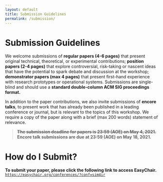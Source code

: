 ```yaml
---
layout: default
title: Submission Guidelines
permalink: /submission/
---
```


# Submission Guidelines

We welcome submissions of **regular papers (4-6 pages)** that present original technical, theoretical, or experimental contributions; **position papers (2-4 pages)** that explore controversial, risk-taking or nascent ideas that have the potential to spark debate and discussion at the workshop; **demonstrator papers (max 4 pages)** that present first-hand experience with research prototypes or operational systems. Submissions are single-blind and should use a **standard double-column ACM SIG proceedings format.**

In addition to the paper contributions, we also invite submissions of **encore talks**, to present work that has already been published in a leading conference or journal, but is relevant to the topics of this workshop.  We require a copy of the paper along with a brief (max 200 words) statement of relevance.

> **~~The submission deadline for papers is 23:59 (AOE) on May 4, 2021.~~ Encore talk submissions are due at 23:59 (AOE) on May 18, 2021.**

# How do I Submit?

**To submit your paper, please click the following link to access EasyChair.**
[`https://easychair.org/conferences/?conf=sim4ir`](https://easychair.org/conferences/?conf=sim4ir)